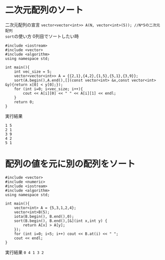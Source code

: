 # 二次元配列のソート 
二次元配列の宣言 `vector<vector<int>> A(N, vector<int>(5)); //N*5の二次元配列`   
`sort`の使い方 
0列目でソートしたい時  

    #include <iostream>
    #include <vector>
    #include <algorithm>
    using namespace std;

    int main(){
        int vec_size = 5;
        vector<vector<int>> A = {{2,1},{4,2},{1,5},{5,1},{3,9}};
        sort(A.begin(),A.end(),[](const vector<int> &x,const vector<int> &y){return x[0] < y[0];});
        for (int i=0; i<vec_size; i++){
            cout << A[i][0] << " " << A[i][1] << endl;
        }
        return 0;
    }
    
実行結果

    1 5
    2 1
    3 9
    4 2
    5 1 
# 配列の値を元に別の配列をソート  
```
#include <vector>
#include <numeric>
#include <iostream>
#include <algorithm>
using namespace std;

int main(){
    vector<int> A = {5,3,1,2,4};
    vector<int>B(5);
    iota(B.begin(), B.end(),0);
    sort(B.begin(), B.end(),[&](int x,int y) {
        return A[x] > A[y];
    });
    for (int i=0; i<5; i++) cout << B.at(i) << " ";
    cout << endl;
}
```
実行結果
`0 4 1 3 2 `
